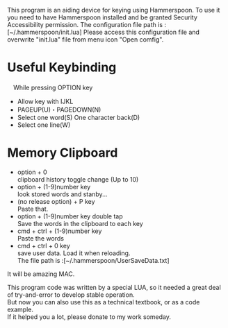﻿This program is an aiding device for keying using Hammerspoon.
To use it you need to have Hammerspoon installed and be granted Security Accessibility permission.
The configuration file path is :[~/.hammerspoon/init.lua]
Please access this configuration file and overwrite "init.lua" file from menu icon "Open comfig".


# Useful Keybinding

　While pressing OPTION key<br>
 
   - Allow key with IJKL<br>
   - PAGEUP(U)・PAGEDOWN(N)<br>
   - Select one word(S)  One character back(D)<br>
   - Select one line(W)<br>
   

# Memory Clipboard 

 - option + 0<br>
  clipboard history toggle change (Up to 10)<br>
 - option + (1-9)number key<br>
  look stored words and stanby...<br>
 - (no release option) + P key<br>
  Paste that.<br>
 - option + (1-9)number key double tap<br>
  Save the words in the clipboard to each key<br>
 - cmd + ctrl + (1-9)number key<br>
  Paste the words<br>
 - cmd + ctrl + 0 key<br>
  save user data. Load it when reloading.<br>
        The file path is :[~/.hammerspoon/UserSaveData.txt]  <br>                                       

It will be amazing MAC.<br>


This program code was written by a special LUA, so it needed a great deal of try-and-error to develop stable operation.<br>
But now you can also use this as a technical textbook, or as a code example.<br>
If it helped you a lot, please donate to my work someday.
